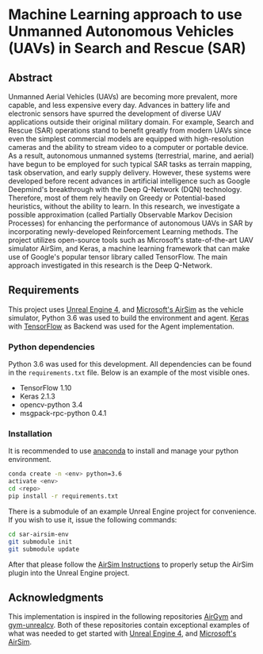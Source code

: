 # Machine Learning approach to use Unmanned Autonomous Vehicles (UAVs) in Search and Rescue (SAR)

## Abstract

Unmanned Aerial Vehicles (UAVs) are becoming more prevalent, more capable, and less expensive every day. Advances in battery life and electronic sensors have spurred the development of diverse UAV applications outside their original military domain. For example, Search and Rescue (SAR) operations stand to benefit greatly from modern UAVs since even the simplest commercial models are equipped with high-resolution cameras and the ability to stream video to a computer or portable device.  As a result, autonomous unmanned systems (terrestrial, marine, and aerial) have begun to be employed for such typical SAR tasks as terrain mapping, task observation, and early supply delivery. However, these systems were developed before recent advances in artificial intelligence such as Google Deepmind's breakthrough with the Deep Q-Network (DQN) technology.  Therefore, most of them rely heavily on Greedy or Potential-based heuristics, without the ability to learn.  In this research, we investigate a possible approximation (called Partially Observable Markov Decision Processes) for enhancing the performance of autonomous UAVs in SAR by incorporating newly-developed Reinforcement Learning methods. The project utilizes open-source tools such as Microsoft's state-of-the-art UAV simulator AirSim, and Keras, a machine learning framework that can make use of Google's popular tensor library called TensorFlow. The main approach investigated in this research is the Deep Q-Network.

## Requirements

This project uses [Unreal Engine 4](https://www.unrealengine.com/en-US/what-is-unreal-engine-4), and [Microsoft's AirSim](https://github.com/Microsoft/AirSim) as the vehicle simulator, Python 3.6 was used to build the environment and agent. [Keras](https://keras.io/) with [TensorFlow](https://www.tensorflow.org/) as Backend was used for the Agent implementation.

### Python dependencies

Python 3.6 was used for this development. All dependencies can be found in the ```requirements.txt``` file. Below is an example of the most visible ones.

- TensorFlow 1.10
- Keras 2.1.3
- opencv-python 3.4
- msgpack-rpc-python 0.4.1


### Installation

It is recommended to use [anaconda](https://www.continuum.io/downloads) to install and manage your python environment.

```bash
conda create -n <env> python=3.6
activate <env>
cd <repo>
pip install -r requirements.txt
```

There is a submodule of an example Unreal Engine project for convenience. If you wish to use it, issue the following commands:

```bash
cd sar-airsim-env
git submodule init
git submodule update
```

After that please follow the [AirSim Instructions](https://github.com/Microsoft/AirSim/blob/297f1c49d3ef0a1a0f0d841ef7dafa89603db327/docs/unreal_custenv.md) to properly setup the AirSim plugin into the Unreal Engine project.

## Acknowledgments

This implementation is inspired in the following repositories [AirGym](https://github.com/Kjell-K/AirGym) and [gym-unrealcv](https://github.com/Kjell-K/AirGym). Both of these repositories contain exceptional examples of what was needed to get started with [Unreal Engine 4](https://www.unrealengine.com/en-US/what-is-unreal-engine-4), and [Microsoft's AirSim](https://github.com/Microsoft/AirSim).

